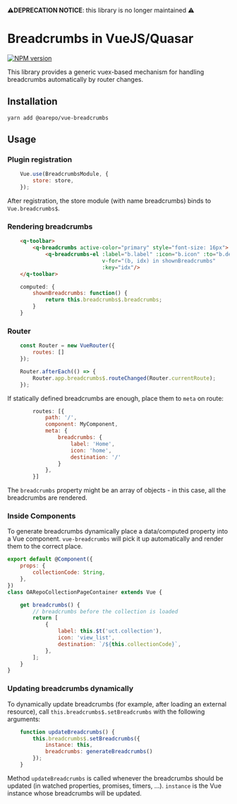 ⚠️**DEPRECATION NOTICE**: this library is no longer maintained ⚠️
# Breadcrumbs in VueJS/Quasar

[![NPM version][npm-svg]][npm]

   [npm]: https://www.npmjs.com/package/@oarepo/vue-breadcrumbs
   [npm-svg]: https://img.shields.io/npm/v/@oarepo/vue-breadcrumbs.svg?style=flat


This library provides a generic vuex-based mechanism for handling breadcrumbs automatically 
by router changes.

## Installation

```
yarn add @oarepo/vue-breadcrumbs
```

## Usage

### Plugin registration

```javascript
    Vue.use(BreadcrumbsModule, {
        store: store,
    });
```

After registration, the store module (with name breadcrumbs) binds to `Vue.breadcrumbs$`.

### Rendering breadcrumbs

```html
    <q-toolbar>
        <q-breadcrumbs active-color="primary" style="font-size: 16px">
            <q-breadcrumbs-el :label="b.label" :icon="b.icon" :to="b.destination" 
                              v-for="(b, idx) in shownBreadcrumbs"
                              :key="idx"/>
    </q-toolbar>
```

```javascript
    computed: {
        shownBreadcrumbs: function() {
            return this.breadcrumbs$.breadcrumbs;
        }
    }
```

### Router

```javascript
    const Router = new VueRouter({
        routes: []
    });

    Router.afterEach(() => {
        Router.app.breadcrumbs$.routeChanged(Router.currentRoute);
    });
```

If statically defined breadcrumbs are enough, place them to `meta` on route:

```javascript
        routes: [{
            path: '/',
            component: MyComponent,
            meta: {
                breadcrumbs: {
                    label: 'Home',
                    icon: 'home',
                    destination: '/'
                }
            },
        }]
```

The `breadcrumbs` property might be an array of objects - in this case, all the breadcrumbs are rendered.

### Inside Components

To generate breadcrumbs dynamically place a data/computed property into a Vue component. 
`vue-breadcrumbs` will pick it up automatically and render them to the correct place.

```javascript
export default @Component({
    props: {
        collectionCode: String,
    },
})
class OARepoCollectionPageContainer extends Vue {

    get breadcrumbs() {
        // breadcrumbs before the collection is loaded
        return [
            {
                label: this.$t('uct.collection'),
                icon: 'view_list',
                destination: `/${this.collectionCode}`,
            },
        ];
    }
}
```

### Updating breadcrumbs dynamically

To dynamically update breadcrumbs (for example, after loading an external resource), 
call `this.breadcrumbs$.setBreadcrumbs` with the following arguments:

```javascript
    function updateBreadcrumbs() {
        this.breadcrumbs$.setBreadcrumbs({
            instance: this,
            breadcrumbs: generateBreadcrumbs()
        });
    }
```

Method `updateBreadcrumbs` is called whenever the breadcrumbs should be updated 
(in watched properties, promises, timers, ...). `instance` is the Vue instance
whose breadcrumbs will be updated.
